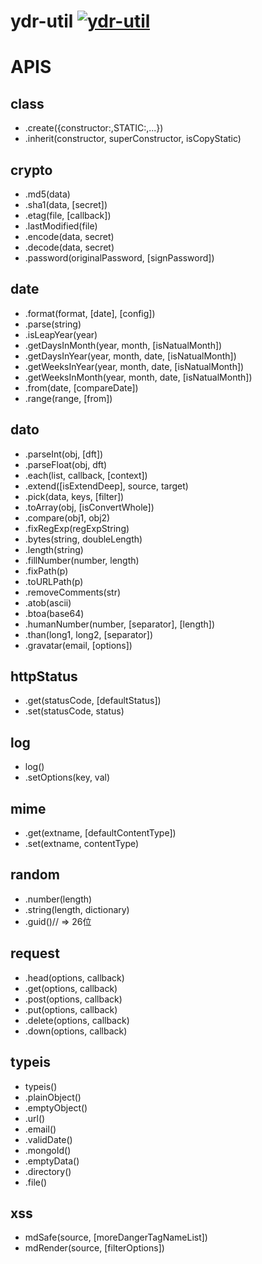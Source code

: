 # ydr-util [![ydr-util](https://img.shields.io/npm/v/ydr-util.svg?style=flat)](https://npmjs.org/package/ydr-util)

# APIS

## class
- .create({constructor:,STATIC:,...})
- .inherit(constructor, superConstructor, isCopyStatic)


## crypto
- .md5(data)
- .sha1(data, [secret])
- .etag(file, [callback])
- .lastModified(file)
- .encode(data, secret)
- .decode(data, secret)
- .password(originalPassword, [signPassword])


## date
- .format(format, [date], [config])
- .parse(string)
- .isLeapYear(year)
- .getDaysInMonth(year, month, [isNatualMonth])
- .getDaysInYear(year, month, date, [isNatualMonth])
- .getWeeksInYear(year, month, date, [isNatualMonth])
- .getWeeksInMonth(year, month, date, [isNatualMonth])
- .from(date, [compareDate])
- .range(range, [from])


## dato
- .parseInt(obj, [dft])
- .parseFloat(obj, dft)
- .each(list, callback, [context])
- .extend([isExtendDeep], source, target)
- .pick(data, keys, [filter])
- .toArray(obj, [isConvertWhole])
- .compare(obj1, obj2)
- .fixRegExp(regExpString)
- .bytes(string, doubleLength)
- .length(string)
- .fillNumber(number, length)
- .fixPath(p)
- .toURLPath(p)
- .removeComments(str)
- .atob(ascii)
- .btoa(base64)
- .humanNumber(number, [separator], [length])
- .than(long1, long2, [separator])
- .gravatar(email, [options])


## httpStatus
- .get(statusCode, [defaultStatus])
- .set(statusCode, status)


## log
- log()
- .setOptions(key, val)


## mime
- .get(extname, [defaultContentType])
- .set(extname, contentType)


## random
- .number(length)
- .string(length, dictionary)
- .guid()// => 26位


## request
- .head(options, callback)
- .get(options, callback)
- .post(options, callback)
- .put(options, callback)
- .delete(options, callback)
- .down(options, callback)


## typeis
- typeis()
- .plainObject()
- .emptyObject()
- .url()
- .email()
- .validDate()
- .mongoId()
- .emptyData()
- .directory()
- .file()


## xss
- mdSafe(source, [moreDangerTagNameList])
- mdRender(source, [filterOptions])
